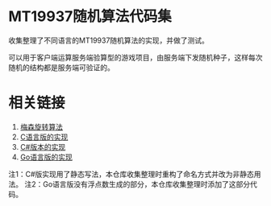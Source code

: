 MT19937随机算法代码集
===================

收集整理了不同语言的MT19937随机算法的实现，并做了测试。

可以用于客户端运算服务端验算型的游戏项目，由服务端下发随机种子，这样每次随机的结构都是服务端可验证的。

相关链接
=======

1. [梅森旋转算法](http://zh.wikipedia.org/wiki/%E6%A2%85%E6%A3%AE%E6%97%8B%E8%BD%AC%E7%AE%97%E6%B3%95)
2. [C语言版的实现](http://www.math.sci.hiroshima-u.ac.jp/~m-mat/MT/emt64.html)
3. [C#版本的实现](https://github.com/M-S-D/Team-Splitter/blob/master/mt19937.cs)
4. [Go语言版的实现](https://github.com/seehuhn/mt19937/blob/master/mt19937.go)

注1：C#版实现用了静态写法，本仓库收集整理时重构了命名方式并改为非静态用法。
注2：Go语言版没有浮点数生成的部分，本仓库收集整理时添加了这部分代码。
